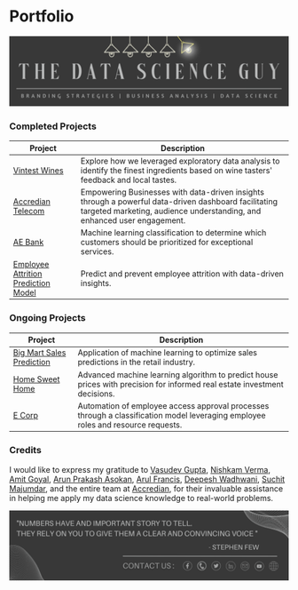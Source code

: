 # Portfolio

<p align="center"><a href="https://github.com/Mihir-Ai-lab/The_Data_Science_Guy"><img src="https://github.com/Mihir-Ai-lab/The_Data_Science_Guy/blob/main/Images/Notebook%20Header.png"></a></p>

### Completed Projects

| Project | Description |
| --- | --- |
| [Vintest Wines](https://github.com/Mihir-Ai-lab/Insaid/tree/main/EDA%20Projects/Vintest%20Wines/README.md) | Explore how we leveraged exploratory data analysis to identify the finest ingredients based on wine tasters' feedback and local tastes. |
| [Accredian Telecom](https://github.com/Mihir-Ai-lab/Insaid/blob/main/EDA%20Projects/Accredian%20Telecom/README.md) | Empowering Businesses with data-driven insights through a powerful data-driven dashboard facilitating targeted marketing, audience understanding, and enhanced user engagement. |
| [AE Bank](https://github.com/Mihir-Ai-lab/Insaid/blob/main/ML%20Projects/AE%20Corp/README.md) | Machine learning classification to determine which customers should be prioritized for exceptional services. |
| [Employee Attrition Prediction Model](https://github.com/Mihir-Ai-lab/Academic-Projects/blob/main/ML%20Projects/ACS/README.md) | Predict and prevent employee attrition with data-driven insights.|

### Ongoing Projects

| Project | Description |
| --- | --- |
| [Big Mart Sales Prediction](https://github.com/Mihir-Ai-lab/Academic-Projects/blob/main/ML%20Projects/Big%20Mart/README.md) | Application of machine learning to optimize sales predictions in the retail industry. |
| [Home Sweet Home](https://github.com/Mihir-Ai-lab/Academic-Projects/blob/main/ML%20Projects/Home%20Sweet%20Home/ReadME.md) | Advanced machine learning algorithm to predict house prices with precision for informed real estate investment decisions. |
| [E Corp](https://github.com/Mihir-Ai-lab/Academic-Projects/blob/main/ML%20Projects/E-corp/ReadME.md) | Automation of employee access approval processes through a classification model leveraging employee roles and resource requests. |

### Credits

I would like to express my gratitude to [Vasudev Gupta](https://www.linkedin.com/in/vasudev-gupta-562a73168), [Nishkam Verma](https://www.linkedin.com/in/nishkam-verma-2566a868), [Amit Goyal](https://www.linkedin.com/in/amit-goyal-09067467), [Arun Prakash Asokan](https://www.linkedin.com/in/arunprakashasokan), [Arul Francis](https://www.linkedin.com/in/arulfrancis), [Deepesh Wadhwani](https://www.linkedin.com/in/deepesh-wadhwani-5a497027), [Suchit Majumdar](https://www.linkedin.com/in/suchitmajumdar), and the entire team at [Accredian](https://www.linkedin.com/school/insaid/), for their invaluable assistance in helping me apply my data science knowledge to real-world problems.

<p align="center"><a href="https://thedatascienceguy.info/"><img src="https://github.com/Mihir-Ai-lab/The_Data_Science_Guy/blob/main/Images/Notebook%20Footer.png"></a></p>

